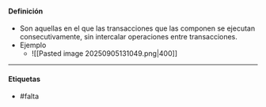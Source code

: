 #### Definición
- Son aquellas en el que las transacciones que las componen se ejecutan consecutivamente, sin intercalar operaciones entre transacciones.
- Ejemplo
	- ![[Pasted image 20250905131049.png|400]]
***
#### Etiquetas
- #falta 
